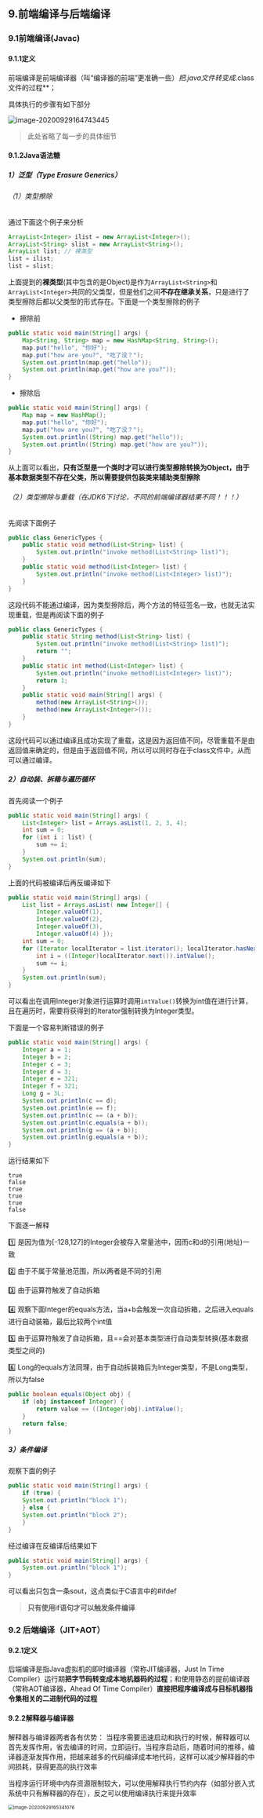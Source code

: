 ## 9.前端编译与后端编译

### 9.1前端编译(Javac)

#### 9.1.1定义

前端编译是前端编译器（叫“编译器的前端”更准确一些）**把*.java文件转变成*.class文件的过程**；

具体执行的步骤有如下部分

![image-20200929164743445](https://cdn.jsdelivr.net/gh/linkins1/MyNoteBooks/resources/imgs/jvm/image-20200929164743445.png)

> 此处省略了每一步的具体细节

#### 9.1.2Java语法糖

##### 1）泛型（Type Erasure Generics）

###### （1）类型擦除

通过下面这个例子来分析

```java
ArrayList<Integer> ilist = new ArrayList<Integer>();
ArrayList<String> slist = new ArrayList<String>();
ArrayList list; // 裸类型
list = ilist;
list = slist;
```

上面提到的**裸类型**(其中包含的是Object)是作为`ArrayList<String>`和`ArrayList<Integer>`共同的父类型，但是他们之间**不存在继承关系**，只是进行了类型擦除后都以父类型的形式存在。下面是一个类型擦除的例子

- 擦除前

```java
public static void main(String[] args) {
    Map<String, String> map = new HashMap<String, String>();
    map.put("hello", "你好");
    map.put("how are you?", "吃了没？");
    System.out.println(map.get("hello"));
    System.out.println(map.get("how are you?"));
}
```

- 擦除后

```java
public static void main(String[] args) {
    Map map = new HashMap();
    map.put("hello", "你好");
    map.put("how are you?", "吃了没？");
    System.out.println((String) map.get("hello"));
    System.out.println((String) map.get("how are you?"));
}
```

从上面可以看出，**只有泛型是一个类时才可以进行类型擦除转换为Object，由于基本数据类型不存在父类，所以需要提供包装类来辅助类型擦除**

###### （2）类型擦除与重载（在JDK6下讨论，不同的前端编译器结果不同！！！）

先阅读下面例子

```java
public class GenericTypes {
    public static void method(List<String> list) {
        System.out.println("invoke method(List<String> list)");
    }
    public static void method(List<Integer> list) {
        System.out.println("invoke method(List<Integer> list)");
    }
}
```

这段代码不能通过编译，因为类型擦除后，两个方法的特征签名一致，也就无法实现重载，但是再阅读下面的例子

```java
public class GenericTypes {
    public static String method(List<String> list) {
        System.out.println("invoke method(List<String> list)");
        return "";
    }
    public static int method(List<Integer> list) {
        System.out.println("invoke method(List<Integer> list)");
        return 1;
    }
    public static void main(String[] args) {
        method(new ArrayList<String>());
        method(new ArrayList<Integer>());
    }
}
```

这段代码可以通过编译且成功实现了重载，这是因为返回值不同，尽管重载不是由返回值来确定的，但是由于返回值不同，所以可以同时存在于class文件中，从而可以通过编译。

##### 2）自动装、拆箱与遍历循环

首先阅读一个例子

```java
public static void main(String[] args) {
    List<Integer> list = Arrays.asList(1, 2, 3, 4);
    int sum = 0;
    for (int i : list) {
        sum += i;
    }
    System.out.println(sum);
}
```

上面的代码被编译后再反编译如下

```java
public static void main(String[] args) {
    List list = Arrays.asList( new Integer[] {
        Integer.valueOf(1),
        Integer.valueOf(2),
        Integer.valueOf(3),
        Integer.valueOf(4) });
    int sum = 0;
    for (Iterator localIterator = list.iterator(); localIterator.hasNext(); ) {
        int i = ((Integer)localIterator.next()).intValue();
        sum += i;
    }
    System.out.println(sum);
}
```

可以看出在调用Integer对象进行运算时调用`intValue()`转换为int值在进行计算，且在遍历时，需要将获得到的Iterator强制转换为Integer类型。

下面是一个容易判断错误的例子

```java
public static void main(String[] args) {
    Integer a = 1;
    Integer b = 2;
    Integer c = 3;
    Integer d = 3;
    Integer e = 321;
    Integer f = 321;
    Long g = 3L;
    System.out.println(c == d);
    System.out.println(e == f);
    System.out.println(c == (a + b));
    System.out.println(c.equals(a + b));
    System.out.println(g == (a + b));
    System.out.println(g.equals(a + b));
}
```

运行结果如下

```text
true
false
true
true
true
false
```

下面逐一解释

:one: 是因为值为[-128,127]的Integer会被存入常量池中，因而c和d的引用(地址)一致

:two: 由于不属于常量池范围，所以两者是不同的引用

:three: 由于运算符触发了自动拆箱

:four: 观察下面Integer的equals方法，当a+b会触发一次自动拆箱，之后进入equals进行自动装箱，最后比较两个int值

:five: 由于运算符触发了自动拆箱，且==会对基本类型进行自动类型转换(基本数据类型之间的)

:six:  Long的equals方法同理，由于自动拆装箱后为Integer类型，不是Long类型，所以为false

```java
public boolean equals(Object obj) {
    if (obj instanceof Integer) {
        return value == ((Integer)obj).intValue();
    }
    return false;
}
```

##### 3）条件编译

观察下面的例子

```java
public static void main(String[] args) {
    if (true) {
    System.out.println("block 1");
    } else {
    System.out.println("block 2");
    }
}
```

经过编译在反编译后结果如下

```java
public static void main(String[] args) {
    System.out.println("block 1");
}
```

可以看出只包含一条sout，这点类似于C语言中的#ifdef

> **只有使用if语句才可以触发条件编译**

### 9.2 后端编译（JIT+AOT）

#### 9.2.1定义

后端编译是指Java虚拟机的即时编译器（常称JIT编译器，Just In Time Compiler）运行期**把字节码转变成本地机器码的过程**；和使用静态的提前编译器（常称AOT编译器，Ahead Of Time Compiler）**直接把程序编译成与目标机器指令集相关的二进制代码的过程**

#### 9.2.2解释器与编译器

解释器与编译器两者各有优势：
当程序需要迅速启动和执行的时候，解释器可以首先发挥作用，省去编译的时间，立即运行。当程序启动后，随着时间的推移，编译器逐渐发挥作用，把越来越多的代码编译成本地代码，这样可以减少解释器的中间损耗，获得更高的执行效率

当程序运行环境中内存资源限制较大，可以使用解释执行节约内存（如部分嵌入式系统中只有解释器的存在），反之可以使用编译执行来提升效率

<img src="https://cdn.jsdelivr.net/gh/linkins1/MyNoteBooks/resources/imgs/jvm/image-20200929165341076.png" alt="image-20200929165341076" style="zoom:67%;" />























